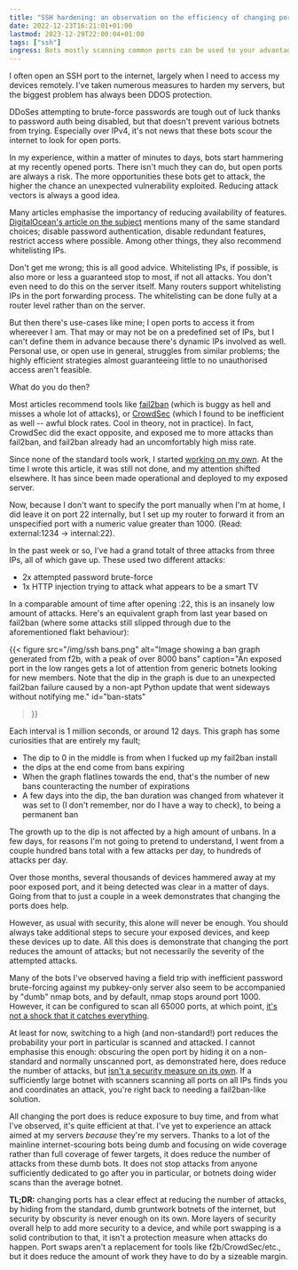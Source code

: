 ```yaml
---
title: "SSH hardening: an observation on the efficiency of changing ports"
date: 2022-12-23T16:21:01+01:00
lastmod: 2023-12-29T22:00:04+01:00
tags: ["ssh"]
ingress: Bots mostly scanning common ports can be used to your advantage to hide services.
---
```


I often open an SSH port to the internet, largely when I need to access my devices remotely. I've taken numerous measures to harden my servers, but  the biggest problem has always been DDOS protection. 

DDoSes attempting to brute-force passwords are tough out of luck thanks to password auth being disabled, but that doesn't prevent various botnets from trying. Especially over IPv4, it's not news that these bots scour the internet to look for open ports.

In my experience, within a matter of minutes to days, bots start hammering at my recently opened ports. There isn't much they can do, but open ports are always a risk. The more opportunities these bots get to attack, the higher the chance an unexpected vulnerability exploited. Reducing attack vectors is always a good idea.

Many articles emphasise the importancy of reducing availability of features. [DigitalOcean's article on the subject](https://www.digitalocean.com/community/tutorials/how-to-harden-openssh-on-ubuntu-18-04) mentions many of the same standard choices; disable password authentication, disable redundant features, restrict access where possible. Among other things, they also recommend whitelisting IPs.

Don't get me wrong; this is all good advice. Whitelisting IPs, if possible, is also more or less a guaranteed stop to most, if not all attacks. You don't even need to do this on the server itself. Many routers support whitelisting IPs in the port forwarding process. The whitelisting can be done fully at a router level rather than on the server.

But then there's use-cases like mine; I open ports to access it from whereever I am. That may or may not be on a predefined set of IPs, but I can't define them in advance because there's dynamic IPs involved as well. Personal use, or open use in general, struggles from similar problems; the highly efficient strategies almost guaranteeing little to no unauthorised access aren't feasible.

What do you do then?

Most articles recommend tools like [fail2ban](https://github.com/fail2ban/fail2ban) (which is buggy as hell and misses a whole lot of attacks), or [CrowdSec](https://www.crowdsec.net/) (which I found to be inefficient as well -- awful block rates. Cool in theory, not in practice). In fact, CrowdSec did the exact opposite, and exposed me to more attacks than fail2ban, and fail2ban already had an uncomfortably high miss rate.

Since none of the standard tools work, I started [working on my own](https://github.com/LunarWatcher/doesnotfail2ban). At the time I wrote this article, it was still not done, and my attention shifted elsewhere. It has since been made operational and deployed to my exposed server.

Now, because I don't want to specify the port manually when I'm at home, I did leave it on port 22 internally, but I set up my router to forward it from an unspecified port with a numeric value greater than 1000. (Read: external:1234 -> internal:22).

In the past week or so, I've had a grand totalt of three attacks from three IPs, all of which gave up. These used two different attacks:

* 2x attempted password brute-force
* 1x HTTP injection trying to attack what appears to be a smart TV

In a comparable amount of time after opening :22, this is an insanely low amount of attacks. Here's an equivalent graph from last year based on fail2ban (where some attacks still slipped through due to the aforementioned flakt behaviour):

<!--<img src="/img/ssh bans.png" alt="Image showing the ban graph; there's over 8000 bans at the peak" />-->
{{< figure 
    src="/img/ssh bans.png"
    alt="Image showing a ban graph generated from f2b, with a peak of over 8000 bans" 
    caption="An exposed port in the low ranges gets a lot of attention from generic botnets looking for new members. Note that the dip in the graph is due to an unexpected fail2ban failure caused by a non-apt Python update that went sideways without notifying me." 
    id="ban-stats"
>}}

Each interval is 1 million seconds, or around 12 days. This graph has some curiosities that are entirely my fault;

* The dip to 0 in the middle is from when I fucked up my fail2ban install
* the dips at the end come from bans expiring
* When the graph flatlines towards the end, that's the number of new bans counteracting the number of expirations
* A few days into the dip, the ban duration was changed from whatever it was set to (I don't remember, nor do I have a way to check), to being a permanent ban

The growth up to the dip is not affected by a high amount of unbans. In a few days, for reasons I'm not going to pretend to understand, I went from a couple hundred bans total with a few attacks per day, to hundreds of attacks per day.

Over those months, several thousands of devices hammered away at my poor exposed port, and it being detected was clear in a matter of days. Going from that to just a couple in a week demonstrates that changing the ports does help.

However, as usual with security, this alone will never be enough. You should always take additional steps to secure your exposed devices, and keep these devices up to date. All this does is demonstrate that changing the port reduces the amount of attacks; but not necessarily the severity of the attempted attacks.

Many of the bots I've observed having a field trip with inefficient password brute-forcing against my pubkey-only server also seem to be accompanied by "dumb" nmap bots, and by default, nmap stops around port 1000. However, it can be configured to scan all 65000 ports, at which point, [it's not a shock that it catches everything](https://nmap.org/book/performance-port-selection.html).

At least for now, switching to a high (and non-standard!) port reduces the probability your port in particular is scanned and attacked. I cannot emphasise this enough: obscuring the open port by hiding it on a non-standard and normally unscanned port, as demonstrated here, does reduce the number of attacks, but [isn't a security measure on its own](https://www.baeldung.com/cs/security-by-obscurity). If a sufficiently large botnet with scanners scanning all ports on all IPs finds you and coordinates an attack, you're right back to needing a fail2ban-like solution.

All changing the port does is reduce exposure to buy time, and from what I've observed, it's quite efficient at that. I've yet to experience an attack aimed at my servers _because_ they're my servers. Thanks to a lot of the mainline internet-scouring bots being dumb and focusing on wide coverage rather than full coverage of fewer targets, it does reduce the number of attacks from these dumb bots. It does not stop attacks from anyone sufficiently dedicated to go after you in particular, or botnets doing wider scans than the average botnet.

**TL;DR:** changing ports has a clear effect at reducing the number of attacks, by hiding from the standard, dumb gruntwork botnets of the internet, but security by obscurity is never enough on its own. More layers of security overall help to add more security to a device, and while port swapping is a solid contribution to that, it isn't a protection measure when attacks do happen. Port swaps aren't a replacement for tools like f2b/CrowdSec/etc., but it does reduce the amount of work they have to do by a sizeable margin.
